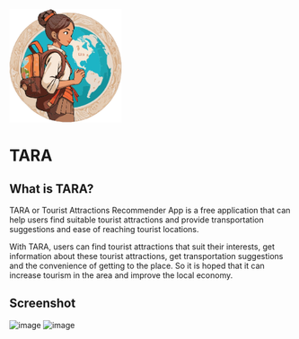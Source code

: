 <img src="https://github.com/TARA-Project/.github/blob/main/profile/tara-logo.png" width="200">

# TARA

## What is TARA?

TARA or Tourist Attractions Recommender App is a free application that can help users find suitable tourist attractions and provide transportation suggestions and ease of reaching tourist locations.

With TARA, users can find tourist attractions that suit their interests, get information about these tourist attractions, get transportation suggestions and the convenience of getting to the place. So it is hoped that it can increase tourism in the area and improve the local economy.

## Screenshot

<img width="918" height="446" alt="image" src="https://github.com/user-attachments/assets/0b267143-d9a3-45ff-9428-24bf499c74ad" />

<img width="896" height="436" alt="image" src="https://github.com/user-attachments/assets/4e80b478-04aa-4655-8db7-e69a312a39dd" />
